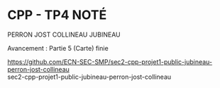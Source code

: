 # CPP - TP4 NOTÉ

PERRON  JOST   COLLINEAU  JUBINEAU  

Avancement : Partie 5 (Carte) finie

https://github.com/ECN-SEC-SMP/sec2-cpp-projet1-public-jubineau-perron-jost-collineau  
sec2-cpp-projet1-public-jubineau-perron-jost-collineau
